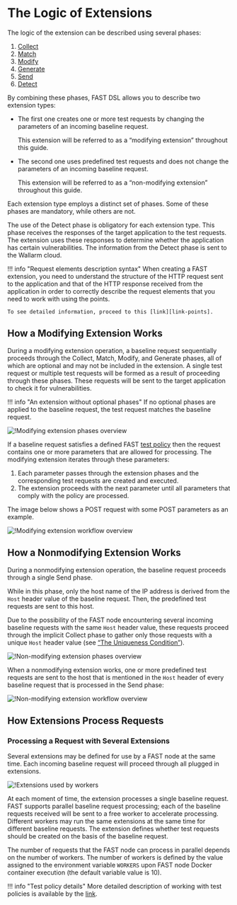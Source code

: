 [img-phases-mod-overview]:              ../../images/fast/dsl/common/mod-phases.png
[img-phases-non-mod-overview]:          ../../images/fast/dsl/common/non-mod-phases.png
[img-mod-workflow]:                     ../../images/fast/dsl/common/mod-workflow.png
[img-non-mod-workflow]:                 ../../images/fast/dsl/common/non-mod-workflow.png
[img-workers]:                          ../../images/fast/dsl/en/workers.png

[img-incomplete-policy]:                ../../images/fast/dsl/common/incomplete-policy.png
[img-incomplete-policy-remediation-1]:  ../../images/fast/dsl/common/incomplete-policy-remediation-1.png
[img-incomplete-policy-remediation-2]:  ../../images/fast/dsl/common/incomplete-policy-remediation-2.png
[img-wrong-baseline]:                   ../../images/fast/dsl/common/wrong-baseline.png   

[link-policy]:              ../TERMS-GLOSSARY.md#test-policy
[doc-policy-in-detail]:     ../operations/test-policy/overview.md

[link-phase-collect]:       phase-collect.md
[link-phase-match]:         phase-match.md
[link-phase-modify]:        phase-modify.md
[link-phase-generate]:      phase-generate.md
[link-phase-send]:          phase-send.md
[link-phase-detect]:        detect/phase-detect.md

[doc-collect-uniq]:         phase-collect.md#the-uniqueness-condition
[doc-point-uri]:            points/parsers/http.md#uri-filter

[link-points]:              points/intro.md


# The Logic of Extensions

The logic of the extension can be described using several phases:
1.  [Collect][link-phase-collect]
2.  [Match][link-phase-match]
3.  [Modify][link-phase-modify]
4.  [Generate][link-phase-generate]
5.  [Send][link-phase-send]
6.  [Detect][link-phase-detect]

By combining these phases, FAST DSL allows you to describe two extension types:
* The first one creates one or more test requests by changing the parameters of an incoming baseline request.

    This extension will be referred to as a “modifying extension” throughout this guide.

* The second one uses predefined test requests and does not change the parameters of an incoming baseline request.

    This extension will be referred to as a “non-modifying extension” throughout this guide.

Each extension type employs a distinct set of phases. Some of these phases are mandatory, while others are not. 

The use of the Detect phase is obligatory for each extension type. This phase receives the responses of the target application to the test requests. The extension uses these responses to determine whether the application has certain vulnerabilities. The information from the Detect phase is sent to the Wallarm cloud.

!!! info "Request elements description syntax"
    When creating a FAST extension, you need to understand the structure of the HTTP request sent to the application and that of the HTTP response received from the application in order to correctly describe the request elements that you need to work with using the points.
    
    To see detailed information, proceed to this [link][link-points].
 
##  How a Modifying Extension Works

During a modifying extension operation, a baseline request sequentially proceeds through the Collect, Match, Modify, and Generate phases, all of which are optional and may not be included in the extension. A single test request or multiple test requests will be formed as a result of proceeding through these phases. These requests will be sent to the target application to check it for vulnerabilities.

!!! info "An extension without optional phases"
    If no optional phases are applied to the baseline request, the test request matches the baseline request. 

![!Modifying extension phases overview][img-phases-mod-overview]

If a baseline request satisfies a defined FAST [test policy][doc-policy-in-detail] then the request contains one or more parameters that are allowed for processing. The modifying extension iterates through these parameters:

 1. Each parameter passes through the extension phases and the corresponding test requests are created and executed.
 2. The extension proceeds with the next parameter until all parameters that comply with the policy are processed.  

The image below shows a POST request with some POST parameters as an example.

![!Modifying extension workflow overview][img-mod-workflow]

##  How a Nonmodifying Extension Works

During a nonmodifying extension operation, the baseline request proceeds through a single Send phase.

While in this phase, only the host name of the IP address is derived from the `Host` header value of the baseline request. Then, the predefined test requests are sent to this host. 

Due to the possibility of the FAST node encountering several incoming baseline requests with the same `Host` header value, these requests proceed through the implicit Collect phase to gather only those requests with a unique `Host` header value (see [“The Uniqueness Condition”][doc-collect-uniq]).

![!Non-modifying extension phases overview][img-phases-non-mod-overview]

When a nonmodifying extension works, one or more predefined test requests are sent to the host that is mentioned in the `Host` header of every baseline request that is processed in the Send phase:

![!Non-modifying extension workflow overview][img-non-mod-workflow]


##  How Extensions Process Requests

### Processing a Request with Several Extensions

Several extensions may be defined for use by a FAST node at the same time.
Each incoming baseline request will proceed through all plugged in extensions.

![!Extensions used by workers][img-workers]

At each moment of time, the extension processes a single baseline request. FAST supports parallel baseline request processing; each of the baseline requests received will be sent to a free worker to accelerate processing. Different workers may run the same extensions at the same time for different baseline requests. The extension defines whether test requests should be created on the basis of the baseline request.

The number of requests that the FAST node can process in parallel depends on the number of workers. The number of workers is defined by the value assigned to the environment variable `WORKERS` upon FAST node Docker container execution (the default variable value is 10).

!!! info "Test policy details"
    More detailed description of working with test policies is available by the [link][doc-policy-in-detail].
